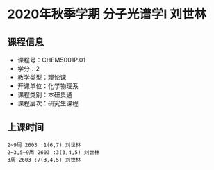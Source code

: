 # 2020年秋季学期 分子光谱学I 刘世林






## 课程信息

- 课程号：CHEM5001P.01
- 学分：2
- 教学类型：理论课
- 开课单位：化学物理系
- 课程类别：本研贯通
- 课程层次：研究生课程

## 上课时间

```
2~9周 2603 :1(6,7) 刘世林
2~3,5~9周 2603 :3(3,4,5) 刘世林
3周 2603 :7(3,4,5) 刘世林
```

